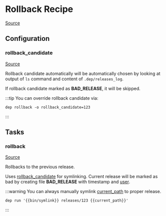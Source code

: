 <!-- DO NOT EDIT THIS FILE! -->
<!-- Instead edit recipe/deploy/rollback.php -->
<!-- Then run bin/docgen -->

# Rollback Recipe

[Source](/recipe/deploy/rollback.php)


## Configuration
### rollback_candidate
[Source](https://github.com/deployphp/deployer/blob/master/recipe/deploy/rollback.php#L19)

Rollback candidate automatically will be automatically chosen by
looking at output of `ls` command and content of `.dep/releases_log`.

If rollback candidate marked as **BAD_RELEASE**, it will be skipped.

:::tip
You can override rollback candidate via:
```
dep rollback -o rollback_candidate=123
```
:::




## Tasks

### rollback
[Source](https://github.com/deployphp/deployer/blob/master/recipe/deploy/rollback.php#L62)

Rollbacks to the previous release.

Uses [rollback_candidate](/docs/recipe/deploy/rollback.md#rollback_candidate) for symlinking. Current release will be marked as
bad by creating file **BAD_RELEASE** with timestamp and [user](/docs/recipe/common.md#user).

:::warning
You can always manually symlink [current_path](/docs/recipe/common.md#current_path) to proper release.
```
dep run '{{bin/symlink}} releases/123 {{current_path}}'
```
:::


